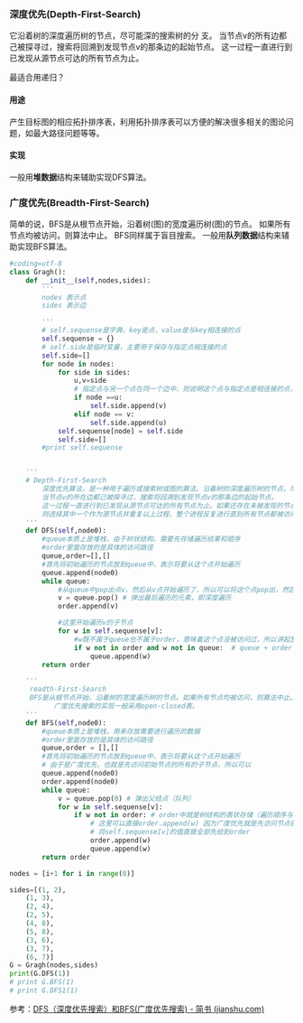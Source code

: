 ### 深度优先(Depth-First-Search)

它沿着树的深度遍历树的节点，尽可能深的搜索树的分 支。
当节点v的所有边都己被探寻过，搜索将回溯到发现节点v的那条边的起始节点。
这一过程一直进行到已发现从源节点可达的所有节点为止。

最适合用递归？

#### 用途

产生目标图的相应拓扑排序表，利用拓扑排序表可以方便的解决很多相关的图论问题，如最大路径问题等等。

#### 实现

一般用**堆数据**结构来辅助实现DFS算法。



### 广度优先(Breadth-First-Search)

简单的说，BFS是从根节点开始，沿着树(图)的宽度遍历树(图)的节点。
如果所有节点均被访问，则算法中止。
BFS同样属于盲目搜索。
一般用**队列数据**结构来辅助实现BFS算法。

```python
#coding=utf-8 
class Gragh():
    def __init__(self,nodes,sides):
        '''
        nodes 表示点
        sides 表示边

        '''
        # self.sequense是字典，key是点，value是与key相连接的点
        self.sequense = {}
        # self.side是临时变量，主要用于保存与指定点相连接的点
        self.side=[]
        for node in nodes:
            for side in sides:
                u,v=side
                # 指定点与另一个点在同一个边中，则说明这个点与指定点是相连接的点，则需要将这个点放到self.side中
                if node ==u:
                    self.side.append(v)
                elif node == v:
                    self.side.append(u)
            self.sequense[node] = self.side
            self.side=[]
        #print self.sequense


    '''
    # Depth-First-Search 
        深度优先算法，是一种用于遍历或搜索树或图的算法。沿着树的深度遍历树的节点，尽可能深的搜索树的分支。
        当节点v的所在边都己被探寻过，搜索将回溯到发现节点v的那条边的起始节点。
        这一过程一直进行到已发现从源节点可达的所有节点为止。如果还存在未被发现的节点，
        则选择其中一个作为源节点并重复以上过程，整个进程反复进行直到所有节点都被访问为止。属于盲目搜索。        
    '''
    def DFS(self,node0):
        #queue本质上是堆栈，由于树状结构，需要先存储遍历结果和顺序
        #order里面存放的是具体的访问路径
        queue,order=[],[]
        #首先将初始遍历的节点放到queue中，表示将要从这个点开始遍历
        queue.append(node0)
        while queue:
            #从queue中pop出点v，然后从v点开始遍历了，所以可以将这个点pop出，然后将其放入order中
            v = queue.pop() # 弹出最后遍历的元素，即深度遍历
            order.append(v)

            #这里开始遍历v的子节点
            for w in self.sequense[v]: 
                #w既不属于queue也不属于order，意味着这个点没被访问过，所以讲起放到queue中，然后后续进行访问
                if w not in order and w not in queue:  # queue + order = 所有遍历过的节点
                    queue.append(w)
        return order

    '''
     readth-First-Search
     BFS是从根节点开始，沿着树的宽度遍历树的节点。如果所有节点均被访问，则算法中止。
           广度优先搜索的实现一般采用open-closed表。
    '''
    def BFS(self,node0):
        #queue本质上是堆栈，用来存放需要进行遍历的数据
        #order里面存放的是具体的访问路径
        queue,order = [],[]
        #首先将初始遍历的节点放到queue中，表示将要从这个点开始遍历
        # 由于是广度优先，也就是先访问初始节点的所有的子节点，所以可以
        queue.append(node0)
        order.append(node0)
        while queue:
            v = queue.pop(0) # 弹出父结点（队列）
            for w in self.sequense[v]:
                if w not in order: # order中就是树结构的表状存储（遍历顺序与结构顺序一致）
                    # 这里可以直接order.append(w) 因为广度优先就是先访问节点的所有下级子节点，所以可以
                    # 将self.sequense[v]的值直接全部先给到order
                    order.append(w)
                    queue.append(w)
        return order

nodes = [i+1 for i in range(8)]

sides=[(1, 2),
    (1, 3),
    (2, 4),
    (2, 5),
    (4, 8),
    (5, 8),
    (3, 6),
    (3, 7),
    (6, 7)]
G = Gragh(nodes,sides)
print(G.DFS(1))
# print G.BFS(1)
# print G.DFS1(1)
```







参考：[DFS（深度优先搜索）和BFS(广度优先搜索) - 简书 (jianshu.com)](https://www.jianshu.com/p/b086986969e6)